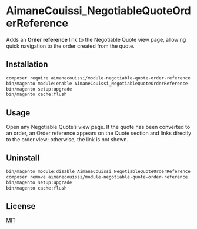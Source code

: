 # AimaneCouissi_NegotiableQuoteOrderReference

Adds an **Order reference** link to the Negotiable Quote view page, allowing quick navigation to the order created from the quote.

## Installation
```bash
composer require aimanecouissi/module-negotiable-quote-order-reference
bin/magento module:enable AimaneCouissi_NegotiableQuoteOrderReference
bin/magento setup:upgrade
bin/magento cache:flush
```

## Usage
Open any Negotiable Quote’s view page. If the quote has been converted to an order, an Order reference appears on the Quote section and links directly to the order view; otherwise, the link is not shown.

## Uninstall
```bash
bin/magento module:disable AimaneCouissi_NegotiableQuoteOrderReference
composer remove aimanecouissi/module-negotiable-quote-order-reference
bin/magento setup:upgrade
bin/magento cache:flush
```

## License
[MIT](LICENSE)
